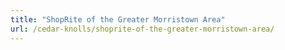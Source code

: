 ```yaml
---
title: "ShopRite of the Greater Morristown Area"
url: /cedar-knolls/shoprite-of-the-greater-morristown-area/
---
```

